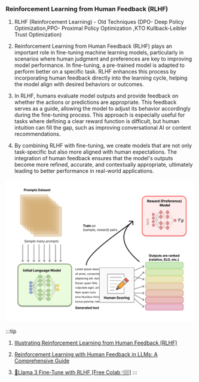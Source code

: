 ### **Reinforcement Learning from Human Feedback (RLHF)**

1. RLHF (Reinforcement Learning) - Old Techniques (DPO- Deep Policy Optimization,PPO- Proximal Policy Optimization ,KTO Kullback-Leibler Trust Optimization)

2. Reinforcement Learning from Human Feedback (RLHF) plays an important role in fine-tuning machine learning models, particularly in scenarios where human judgment and preferences are key to improving model performance. In fine-tuning, a pre-trained model is adapted to perform better on a specific task. RLHF enhances this process by incorporating human feedback directly into the learning cycle, helping the model align with desired behaviors or outcomes.

3. In RLHF, humans evaluate model outputs and provide feedback on whether the actions or predictions are appropriate. This feedback serves as a guide, allowing the model to adjust its behavior accordingly during the fine-tuning process. This approach is especially useful for tasks where defining a clear reward function is difficult, but human intuition can fill the gap, such as improving conversational AI or content recommendations.

4. By combining RLHF with fine-tuning, we create models that are not only task-specific but also more aligned with human expectations. The integration of human feedback ensures that the model's outputs become more refined, accurate, and contextually appropriate, ultimately leading to better performance in real-world applications.

![trade-off](../images/RLFH.PNG)

:::tip
1. [Illustrating Reinforcement Learning from Human Feedback (RLHF)](https://huggingface.co/blog/rlhf)

2. [Reinforcement Learning with Human Feedback in LLMs: A Comprehensive Guide](https://thisisrishi.medium.com/reinforcement-learning-with-human-feedback-in-llms-a-comprehensive-guide-771b381e94e7)

3. [🐐Llama 3 Fine-Tune with RLHF [Free Colab 👇🏽]](https://www.youtube.com/watch?v=R2paulc3P2M)
:::